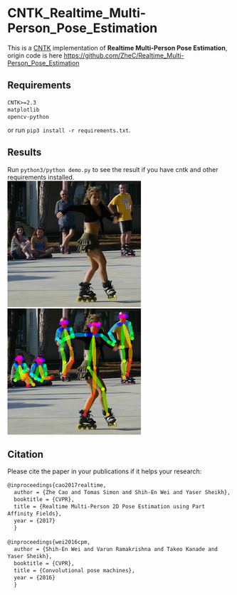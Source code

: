 # CNTK_Realtime_Multi-Person_Pose_Estimation

This is a [CNTK](https://github.com/Microsoft/CNTK) implementation of **Realtime Multi-Person Pose Estimation**, origin code is here <https://github.com/ZheC/Realtime_Multi-Person_Pose_Estimation>

## Requirements
```
CNTK>=2.3
matplotlib
opencv-python
```
or run `pip3 install -r requirements.txt`.

## Results
Run `python3/python demo.py` to see the result if you have cntk and other requirements installed.   <br>
![](sample/ski.jpg)
![](sample/preview.jpg)

## Citation
Please cite the paper in your publications if it helps your research:

    @inproceedings{cao2017realtime,
      author = {Zhe Cao and Tomas Simon and Shih-En Wei and Yaser Sheikh},
      booktitle = {CVPR},
      title = {Realtime Multi-Person 2D Pose Estimation using Part Affinity Fields},
      year = {2017}
      }
      
    @inproceedings{wei2016cpm,
      author = {Shih-En Wei and Varun Ramakrishna and Takeo Kanade and Yaser Sheikh},
      booktitle = {CVPR},
      title = {Convolutional pose machines},
      year = {2016}
      }